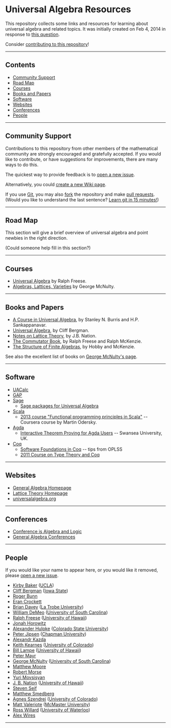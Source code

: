 Universal Algebra Resources
===========================
This repository collects some links and resources for learning about universal
algebra and related topics.  It was initially created on Feb 4, 2014 in response 
to [this question](http://math.stackexchange.com/questions/663823).

Consider [contributing to this repository](#community-support)!

----------------------------------------------------------------

Contents
--------
- [Community Support](#community-support)
- [Road Map](#road-map)
- [Courses](#courses)
- [Books and Papers](#books-and-papers)
- [Software](#software)
- [Websites](#websites)
- [Conferences](#conferences)
- [People](#people)

-----------------------------------------------------------------

Community Support
-----------------
Contributions to this repository from other members of the mathematical community 
are strongly encouraged and gratefully accepted. If you would like to contribute, 
or have suggestions for improvements, there are many ways to do this. 

The quickest way to provide feedback is to [open a new issue][].

Alternatively, you could [create a new Wiki page](https://github.com/UniversalAlgebra/UAResources/wiki/_new).

If you use [Git][], you may also [fork][] the repository and make [pull requests][].  
(Would you like to understand the last sentence? [Learn git in 15 minutes!][])

-----------------------------------------------------------------

Road Map
--------
This section will give a brief overview of universal algebra and point newbies in the right direction.  

(Could someone help fill in this section?)

-----------------------------------------------------------------

Courses
-------
+ [Universal Algebra](http://www.math.hawaii.edu/~ralph/Classes/619/) by Ralph Freese.
+ [Algebras, Lattices, Varieties](http://www.math.sc.edu/~mcnulty/alglatvar/index.html) by George McNulty.

-----------------------------------------------------------------

Books and Papers
----------------
+ [A Course in Universal Algebra](http://www.math.uwaterloo.ca/~snburris/htdocs/ualg.html), by Stanley N. Burris and H.P. Sankappanavar.    
+ [Universal Algebra](http://www.amazon.com/Universal-Algebra-Fundamentals-Selected-Mathematics/dp/1439851298/), by Cliff Bergman.  
+ [Notes on Lattice Theory](http://www.math.hawaii.edu/~jb/books.html), by J.B. Nation.
+ [The Commutator Book](http://math.hawaii.edu/~ralph/Commutator/), by Ralph Freese and Ralph McKenzie.   
+ [The Structure of Finite Algebras](http://www.math.hawaii.edu/~ralph/Classes/619/HobbyMcKenzie-FiniteAlgebras.pdf), by Hobby and McKenzie.

See also the excellent list of books on [George McNulty's page](http://www.math.sc.edu/~mcnulty/alglatvar/index.html).

-----------------------------------------------------------------

Software
--------
+ [UACalc](http://www.uacalc.org/)  
+ [GAP](http://www.gap-system.org)   
+ [Sage](http://www.sagemath.org)  
    - [Sage packages for Universal Algebra](http://math.chapman.edu/~jipsen/sagepkg/)  
+ [Scala][]  
    - [2013 course "Functional programming principles in Scala"][] -- Coursera course by Martin Odersky.
+ [Agda][]  
    - [Interactive Theorem Proving for Agda Users][] -- Swansea University, UK.  
+ [Coq][]  
	- [Software Foundations in Coq][] -- tips from OPLSS
    - [2011 Course on Type Theory and Coq][]

-----------------------------------------------------------------

Websites
--------
+ [General Algebra Homepage](http://spot.colorado.edu/~kearnes/ua.html)  
+ [Lattice Theory Homepage](http://math.hawaii.edu/LatThy/)  
+ [universalalgebra.org](http://universalalgebra.org)  

-----------------------------------------------------------------

Conferences
-----------
+ [Conference is Algebra and Logic](https://github.com/UniversalAlgebra/Conferences)  
+ [General Algebra Conferences](http://spot.colorado.edu/~kearnes/conf.html)

-----------------------------------------------------------------

People
------
If you would like your name to appear here, or you would like it removed, please [open a new issue][].

+ [Kirby Baker](mailto:baker@math.ucla.edu) ([UCLA](http://www.math.ucla.edu/~baker/))
+ [Cliff Bergman](mailto:cbergman@iastate.edu) ([Iowa State](http://orion.math.iastate.edu/cbergman/))
+ [Roger Bunn](mailto:RogerBunn@missouristate.edu)
+ [Eran Crockett](mailto:crockett@math.binghamton.edu)
+ [Brian Davey](mailto:b.davey@latrobe.edu.au) ([La Trobe University](http://briandavey.ltumathstats.com/))  
+ [William DeMeo](mailto:williamdemeo@gmail.com) ([University of South Carolina](http://williamdemeo.org))
+ [Ralph Freese](mailto:ralphfreese@gmail.com) ([University of Hawaii](http://math.hawaii.edu/~ralph/))
+ [Jonah Horowitz](mailto:jonah.horowitz@gmail.com)
+ [Alexander Hulpke](mailto:ahulpke@gmail.com) ([Colorado State University](http://www.math.colostate.edu/~hulpke/))
+ [Peter Jipsen](mailto:jipsenp@gmail.com) ([Chapman University](http://www1.chapman.edu/~jipsen/))
+ [Alexandr Kazda](mailto:alex.kazda@gmail.com)
+ [Keith Kearnes](mailto:kearnes@euclid.colorado.edu) ([University of Colorado](http://spot.colorado.edu/~kearnes/))  
+ [Bill Lampe](mailto:bill@math.hawaii.edu) ([University of Hawaii](http://math.hawaii.edu/~bill/))
+ [Peter Mayr](mailto:peter.mayr@jku.at)
+ [George McNulty](mailto:mcnulty@math.sc.edu) ([University of South Carolina](http://www.math.sc.edu/~mcnulty/))
+ [Matthew Moore](mailto:matthew.d.moore@gmail.com)
+ [Robert Morse](mailto:rfmorse@gmail.com)
+ [Yuri Movsisyan](mailto:yurimovsisyan@yahoo.com)
+ [J. B. Nation](mailto:jb@math.hawaii.edu) ([University of Hawaii](http://math.hawaii.edu/~jb/))   
+ [Steven Seif](mailto:steven.seif@louisville.edu)
+ [Matthew Smedberg](mailto:matthewsmedberg@gmail.com)
+ [Agnes Szendrei](mailto:szendrei@euclid.colorado.edu) ([University of Colorado](http://spot.colorado.edu/~szendrei/))
+ [Matt Valeriote](mailto:matt@math.mcmaster.ca) ([McMaster University](http://ms.mcmaster.ca/~matt/))
+ [Ross Willard](mailto:rdwillar@uwaterloo.ca) ([University of Waterloo](http://www.math.uwaterloo.ca/~rdwillar/))  
+ [Alex Wires](mailto:slawkenbergius@hotmail.com)

-----------------------------------------------------------------




[LaTeX]: http://en.wikipedia.org/wiki/LaTeX
[GitHub]: http://en.wikipedia.org/wiki/Github
[Git]: http://en.wikipedia.org/wiki/Git_(software)
[Sage]: http://en.wikipedia.org/wiki/Sage_(mathematics_software)
[Fork]: https://help.github.com/articles/fork-a-repo
[fork]: https://help.github.com/articles/fork-a-repo
[Clone]: http://git-scm.com/book/en/Git-Basics-Getting-a-Git-Repository#Cloning-an-Existing-Repository
[pull requests]: https://help.github.com/articles/using-pull-requests
[pull request]: https://help.github.com/articles/using-pull-requests
[Set up Git]: https://help.github.com/articles/set-up-git
[Commit]: http://rogerdudler.github.io/git-guide/
[Git Help]: https://help.github.com/articles
[The basics of Git in 15 minutes]: http://try.github.io/levels/1/challenges/1
[Learn Git in 15 minutes]: http://try.github.io/levels/1/challenges/1
[15 minute tutorial]: http://try.github.io/levels/1/challenges/1
[A Beginner's Guide to LaTeX]: http://www.cs.princeton.edu/courses/archive/spr10/cos433/Latex/latex-guide.pdf
[LaTeX Guide]: http://en.wikibooks.org/wiki/LaTeX
[Git--the simple guide]: http://rogerdudler.github.io/git-guide/
[GitHub help pages]: https://help.github.com/
[the main reason Git was created]: http://youtu.be/4XpnKHJAok8
[Learn git in 15 minutes!]: http://try.github.io/levels/1/challenges/1
[15 Git minute tutorial]: http://try.github.io/levels/1/challenges/1
[the fa&ccedil;ade]: http://williamdemeo.github.io/LinearAlgebra
[Push]: https://help.github.com/articles/create-a-repo#step-3-push-your-commit
[push]: https://help.github.com/articles/create-a-repo#step-3-push-your-commit
[Scala]: http://www.scala-lang.org/
[Agda]: http://wiki.portal.chalmers.se/agda/pmwiki.php?n=Main.HomePage
[Coq]: http://coq.inria.fr/
[Interactive Theorem Proving for Agda Users]: http://www.cs.swan.ac.uk/~csetzer/lectures/intertheo/07/interactiveTheoremProvingForAgdaUsers.html
[2013 course "Functional programming principles in Scala"]: https://www.coursera.org/course/progfun
[Software Foundations in Coq]: http://web.cecs.pdx.edu/~apt/coq_hints.html
[2011 Course on Type Theory and Coq]: http://www.cs.ru.nl/~freek/courses/tt-2011/
[open a new issue]: https://github.com/UniversalAlgebra/UAResources/issues/new
